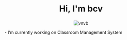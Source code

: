 <h1 align="center">Hi, I'm bcv</h1>
<h3 align="left"></h3>
<!-- changes date  -->
<p align="center"> <img src="https://komarev.com/ghpvc/?username=vnvb&label=Profile%20views&color=0e75b6&style=flat" alt="vnvb" /> </p>- I’m currently working on Classroom Management System



